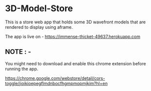 # 3D-Model-Store

This is a store web app that holds some 3D wavefront models that are rendered to display using aframe.

The app is live on - https://immense-thicket-49637.herokuapp.com

## NOTE : -

You might need to download and enable this chrome extension before running the app.

https://chrome.google.com/webstore/detail/cors-toggle/jioikioepegflmdnbocfhgmpmopmjkim?hl=en
